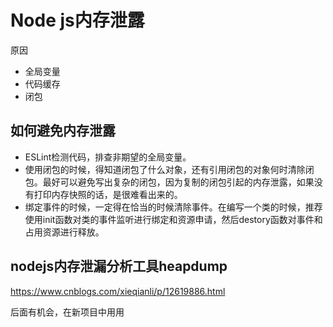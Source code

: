 # **Node js内存泄露**

原因

- 全局变量
- 代码缓存
- 闭包

## 如何避免内存泄露

- ESLint检测代码，排查非期望的全局变量。
- 使用闭包的时候，得知道闭包了什么对象，还有引用闭包的对象何时清除闭包。最好可以避免写出复杂的闭包，因为复制的闭包引起的内存泄露，如果没有打印内存快照的话，是很难看出来的。
- 绑定事件的时候，一定得在恰当的时候清除事件。在编写一个类的时候，推荐使用init函数对类的事件监听进行绑定和资源申请，然后destory函数对事件和占用资源进行释放。

## nodejs内存泄漏分析工具heapdump

https://www.cnblogs.com/xieqianli/p/12619886.html

后面有机会，在新项目中用用

